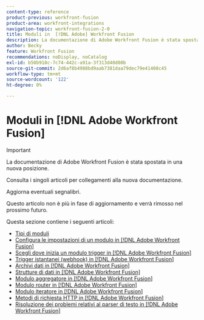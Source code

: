 ```yaml
---
content-type: reference
product-previous: workfront-fusion
product-area: workfront-integrations
navigation-topic: workfront-fusion-2-0
title: Moduli in  [!DNL Adobe] Workfront Fusion
description: La documentazione di Adobe Workfront Fusion è stata spostata in una nuova posizione. Questo articolo è stato dichiarato obsoleto, ma contiene un collegamento al nuovo articolo che descrive questa funzionalità.
author: Becky
feature: Workfront Fusion
recommendations: noDisplay, noCatalog
exl-id: b50b918c-7c74-442c-a91a-3f313d40d00b
source-git-commit: 2d6af8b4988bd9aab7381daa79dec79e41408c45
workflow-type: tm+mt
source-wordcount: '122'
ht-degree: 0%

---
```


# Moduli in [!DNL Adobe Workfront Fusion]

>[!IMPORTANT]
>
>La documentazione di Adobe Workfront Fusion è stata spostata in una nuova posizione.
>
>Consulta i singoli articoli per collegamenti alla nuova documentazione.
>
>Aggiorna eventuali segnalibri.
>
>Questo articolo non è più in fase di aggiornamento e verrà rimosso nel prossimo futuro.

Questa sezione contiene i seguenti articoli:

* [Tipi di moduli](../../workfront-fusion/modules/module-types.md)
* [Configura le impostazioni di un modulo in [!DNL Adobe Workfront Fusion]](../../workfront-fusion/modules/configure-a-modules-settings.md)
* [Scegli dove inizia un modulo trigger in [!DNL Adobe Workfront Fusion]](../../workfront-fusion/modules/choose-where-trigger-module-starts.md)
* [Trigger istantanei (webhook) in [!DNL Adobe Workfront Fusion]](/help/quicksilver/workfront-fusion/webhooks/instant-triggers-webhooks.md)
* [Archivi dati in [!DNL Adobe Workfront Fusion]](../../workfront-fusion/modules/data-stores.md)
* [Strutture di dati in [!DNL Adobe Workfront Fusion]](../../workfront-fusion/modules/data-structures.md)
* [Modulo aggregatore in [!DNL Adobe Workfront Fusion]](../../workfront-fusion/modules/aggregator-module.md)
* [Modulo router in [!DNL Adobe Workfront Fusion]](../../workfront-fusion/modules/router-module.md)
* [Modulo iteratore in [!DNL Adobe Workfront Fusion]](../../workfront-fusion/modules/iterator-module.md)
* [Metodi di richiesta HTTP in [!DNL Adobe Workfront Fusion]](../../workfront-fusion/modules/http-request-methods.md)
* [Risoluzione dei problemi relativi al parser di testo in [!DNL Adobe Workfront Fusion]](../../workfront-fusion/modules/text-parser-troubleshooting.md)
